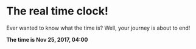 # The real time clock!

Ever wanted to know what the time is? Well, your journey is about to end!

**The time is Nov 25, 2017, 04:00**